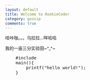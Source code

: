 ```yaml
---
layout: default
title: Welcome to RookieCoder
category: gossip
comments: true
---
```


哇咔咖。。。乌拉拉...咩哈哈

我的一亩三分实验田~^_^~
<pre class="prettyprint">
    #include <stdio.h>
    main(){
        printf("hello world!");
    }
</pre>
